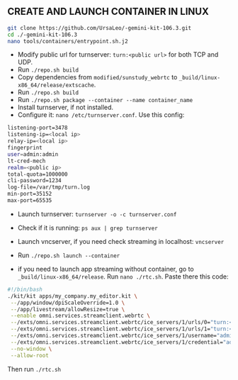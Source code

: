 ## CREATE AND LAUNCH CONTAINER IN LINUX

```bash
git clone https://github.com/UrsaLeo/-gemini-kit-106.3.git
cd ./-gemini-kit-106.3
nano tools/containers/entrypoint.sh.j2
```


* Modify public url for turnserver: `turn:<public url>` for both TCP and UDP.
* Run `./repo.sh build`
* Copy dependencies from `modified/sunstudy_webrtc` to `_build/linux-x86_64/release/extscache`.
* Run `./repo.sh build`
* Run `./repo.sh package --container --name container_name`
* Install turnserver, if not installed.
* Configure it: `nano /etc/turnserver.conf`. Use this config:

```bash
listening-port=3478
listening-ip=<local ip>
relay-ip=<local ip>
fingerprint
user=admin:admin
lt-cred-mech
realm=<public ip>
total-quota=1000000
cli-password=1234
log-file=/var/tmp/turn.log
min-port=35152
max-port=65535
```
* Launch turnserver: `turnserver -o -c turnserver.conf`
* Check if it is running: `ps aux | grep turnserver`
* Launch vncserver, if you need check streaming in localhost: `vncserver`

* Run `./repo.sh launch --container`

* if you need to launch app streaming without container, go to `_build/linux-x86_64/release`.
Run `nano ./rtc.sh`. Paste there this code:
```bash
#!/bin/bash
./kit/kit apps/my_company.my_editor.kit \
 --/app/window/dpiScaleOverride=1.0 \
 --/app/livestream/allowResize=true \
 --enable omni.services.streamclient.webrtc \
 --/exts/omni.services.streamclient.webrtc/ice_servers/1/urls/0="turn:<public_ip>:3478?transport=udp" \
 --/exts/omni.services.streamclient.webrtc/ice_servers/1/urls/1="turn:<public_ip>:3478?transport=tcp" \
 --/exts/omni.services.streamclient.webrtc/ice_servers/1/username="admin" \
 --/exts/omni.services.streamclient.webrtc/ice_servers/1/credential="admin" \
 --no-window \
 --allow-root
 ```

 Then run `./rtc.sh`